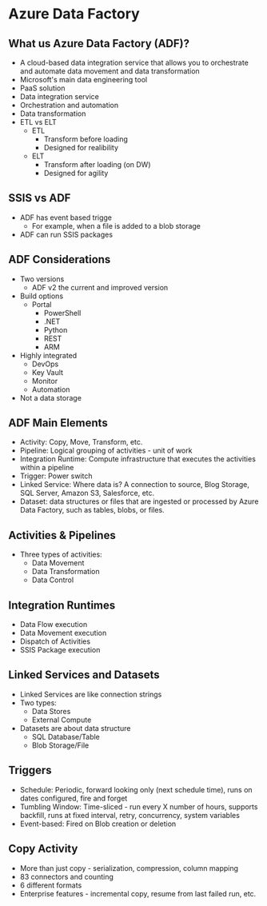 # Azure Data Factory

## What us Azure Data Factory (ADF)?
- A cloud-based data integration service that allows you to orchestrate and automate data movement and data transformation
- Microsoft's main data engineering tool
- PaaS solution
- Data integration service
- Orchestration and automation
- Data transformation
- ETL vs ELT
  - ETL
    - Transform before loading
    - Designed for realibility
  - ELT
    - Transform after loading (on DW)
    - Designed for agility
## SSIS vs ADF
- ADF has event based trigge
  - For example, when a file is added to a blob storage
- ADF can run SSIS packages
## ADF Considerations
- Two versions
  - ADF v2 the current and improved version
- Build options
  - Portal
	- PowerShell
	- .NET
	- Python
	- REST
	- ARM
- Highly integrated
  - DevOps
  - Key Vault
  - Monitor
  - Automation
- Not a data storage  
## ADF Main Elements
- Activity: Copy, Move, Transform, etc.
- Pipeline: Logical grouping of activities - unit of work
- Integration Runtime: Compute infrastructure that executes the activities within a pipeline
- Trigger: Power switch
- Linked Service: Where data is? A connection to source, Blog Storage, SQL Server, Amazon S3, Salesforce, etc.
- Dataset: data structures or files that are ingested or processed by Azure Data Factory, such as tables, blobs, or files.
## Activities & Pipelines
- Three types of activities:
  - Data Movement
  - Data Transformation
  - Data Control
## Integration Runtimes
- Data Flow execution
- Data Movement execution
- Dispatch of Activities
- SSIS Package execution
## Linked Services and Datasets
- Linked Services are like connection strings
- Two types:
  - Data Stores
  - External Compute 
- Datasets are about data structure
  - SQL Database/Table
  - Blob Storage/File
## Triggers
- Schedule: Periodic, forward looking only (next schedule time), runs on dates configured, fire and forget 
- Tumbling Window: Time-sliced - run every X number of hours, supports backfill, runs at fixed interval, retry, concurrency, system variables
- Event-based: Fired on Blob creation or deletion
## Copy Activity
- More than just copy - serialization, compression, column mapping
- 83 connectors and counting
- 6 different formats
- Enterprise features - incremental copy, resume from last failed run, etc.
